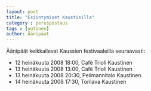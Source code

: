 ```yaml
---
layout: post
title: "Esiintymiset Kaustisilla"
category : peruspostaus
tags : [uutinen]
author: Äänipäät
---
```


Äänipäät keikkailevat Kaussien festivaaleilla seuraavasti:

- 12 heinäkuuta 2008 18:00, Cafë Trioli Kaustinen
- 13 heinäkuuta 2008 13:00, Cafë Trioli Kaustinen
- 13 heinäkuuta 2008 20:30, Pelimannitalo Kaustinen
- 14 heinäkuuta 2008 17:30, Torilava Kaustinen
